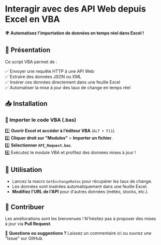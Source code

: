 # **Interagir avec des API Web depuis Excel en VBA**

🌍 **Automatisez l'importation de données en temps réel dans Excel !**

## 🚀 **Présentation**
Ce script VBA permet de :


✅ Envoyer une requête HTTP à une API Web  
✅ Extraire des données JSON ou XML  
✅ Insérer ces données directement dans une feuille Excel  
✅ Automatiser la mise à jour des taux de change en temps réel  

## 📥 **Installation**
### 📌 **Importer le code VBA (.bas)**
1️⃣ **Ouvrir Excel et accéder à l’éditeur VBA** (`ALT + F11`).  
2️⃣ **Cliquer droit sur "Modules"** > **Importer un fichier**.  
3️⃣ **Sélectionner `API_Request.bas`**.  
4️⃣ Exécutez le module VBA et profitez des données mises à jour !  

## 🎯 **Utilisation**
- Lancez la macro `GetExchangeRates` pour récupérer les taux de change.  
- Les données sont insérées automatiquement dans une feuille Excel.  
- **Modifiez l'URL de l'API** pour d'autres données (météo, stocks, etc.).  

## 📌 **Contribuer**
Les améliorations sont les bienvenues ! N'hésitez pas à proposer des mises à jour via **Pull Request**.  

📣 **Questions ou suggestions ?** Laissez un commentaire ici ou ouvrez une "Issue" sur GitHub.  
